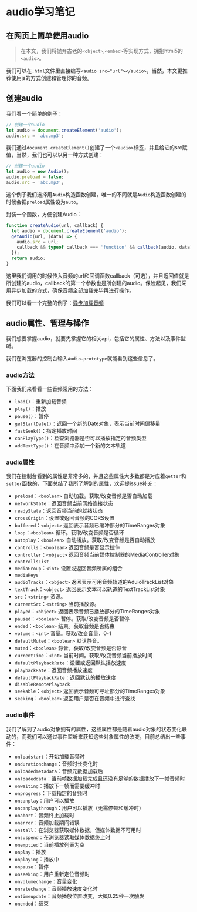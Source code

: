 # audio学习笔记

## 在网页上简单使用audio

> 在本文，我们将抛弃古老的`<object>`,`<embed>`等实现方式，拥抱html5的`<audio>`。

我们可以在`.html`文件里直接编写`<audio src="url"></audio>`，当然，本文更推荐使用js的方式创建和管理你的音频。

## 创建audio

我们看一个简单的例子：

```javascript
// 创建一个audio
let audio = document.createElement('audio');
audio.src = 'abc.mp3';
```

我们通过`document.createElement()`创建了一个`<audio>`标签，并且给它的src赋值，当然，我们也可以以另一种方式创建：

```javascript
// 创建一个audio
let audio = new Audio();
audio.preload = false;
audio.src = 'abc.mp3';
```

这个例子我们选择用`Audio`构造函数创建，唯一的不同就是`Audio`构造函数创建的时候会把`preload`属性设为`auto`。

封装一个函数，方便创建Audio：

```javascript
function createAudio(url, callback) {
  let audio = document.createElement('audio');
  getAudio(url, (data) => {
    audio.src = url;
    callback && typeof callback === 'function' && callback(audio, data);
  });
  return audio;
}
```

这里我们调用的时候传入音频的url和回调函数callback（可选），并且返回值就是所创建的audio，callback的第一个参数也是所创建的audio。保险起见，我们采用异步加载的方式，确保音频全部加载完毕再进行操作。

我们可以看一个完整的例子：[异步加载音频](../src/example_1.js)

## audio属性、管理与操作

我们想要掌握audio，就要先掌握它的相关api，包括它的属性、方法以及事件监听。

我们在浏览器的控制台输入`Audio.prototype`就能看到这些信息了。

### audio方法

下面我们来看看一些音频常用的方法：
- `load()`：重新加载音频
- `play()`：播放
- `pause()`：暂停
- `getStartDate()`：返回一个新的Date对象，表示当前时间偏移量
- `fastSeek()`：指定播放时间
- `canPlayType()`：检查浏览器是否可以播放指定的音频类型
- `addTextType()`：在音频中添加一个新的文本轨道

### audio属性

我们在控制台看到的属性是非常多的，并且这些属性大多数都是对应着`getter`和`setter`函数的，下面总结了我所了解到的属性，欢迎提issue补充：

- `preload`：`<boolean>` 自动加载。获取/改变音频是否自动加载
- `networkState`：返回音频当前网络连接状态
- `readyState`：返回音频当前的就绪状态
- `crossOrigin`：设置或返回音频的CORS设置
- `buffered`：`<object>` 返回表示音频已缓冲部分的TimeRanges对象
- `loop`：`<boolean>` 循环。获取/改变音频是否循环
- `autoplay`：`<boolean>` 自动播放。获取/改变音频是否自动播放
- `controlls`：`<boolean>` 返回音频是否显示控件
- `controller`：`<object>` 返回音频当前媒体控制器的MediaController对象
- `controllsList`
- `mediaGroup`：`<int>` 设置或返回音频所属的组合
- `mediaKeys`
- `audioTracks`：`<object>` 返回表示可用音频轨道的AduioTrackList对象
- `textTrack`：`<object>` 返回表示文本可以轨道的TextTrackList对象
- `src`：`<string>` 资源。
- `currentSrc`：`<string>` 当前播放源。
- `played`：`<object>` 返回表示音频已播放部分的TimeRanges对象
- `paused`：`<boolean>` 暂停。获取/改变音频是否暂停
- `ended`：`<boolean>` 结束。获取音频是否结束
- `volume`：`<int>` 音量。获取/改变音量，0-1
- `defaultMuted`：`<boolean>` 默认静音。
- `muted`：`<boolean>` 静音。获取/改变音频是否静音
- `currentTime`：`<int>` 当前时间。获取/改变音频当前播放时间
- `defaultPlaybackRate`：设置或返回默认播放速度
- `playbackRate`：返回音频播放速度
- `defaultPlaybackRate`：返回默认的播放速度
- `disableRemotePlayback`
- `seekable`：`<object>` 返回表示音频可寻址部分的TimeRanges对象
- `seeking`：`<boolean>` 返回用户是否在音频中进行查找

### audio事件

我们了解到了audio对象拥有的属性，这些属性都是随着audio对象的状态变化联动的，而我们可以通过事件监听来获知这些对象属性的改变，目前总结出一些事件：

* `onloadstart`：开始加载音频时
* `ondurationchange`：音频时长变化时
* `onloadedmetadata`：音频元数据加载后
* `onloadeddata`：当前帧数据加载完成且还没有足够的数据播放下一帧音频时
* `onwaiting`：播放下一帧而需要缓冲时
* `onprogress`：下载指定的音频时
* `oncanplay`：用户可以播放
* `oncanplaythrough`：用户可以播放（无需停顿和缓冲时）
* `onabort`：音频终止加载时
* `onerror`：音频加载期间错误
* `onstall`：在浏览器获取媒体数据，但媒体数据不可用时
* `onsuspend`：在浏览器读取媒体数据终止时
* `onemptied`：当前播放列表为空
* `onplay`：播放
* `onplaying`：播放中
* `onpause`：暂停
* `onseeking`：用户重新定位音频时
* `onvolumechange`：音量变化
* `onratechange`：音频播放速度变化时
* `ontimeupdate`：音频播放位置改变，大概0.25秒一次触发
* `onended`：结束